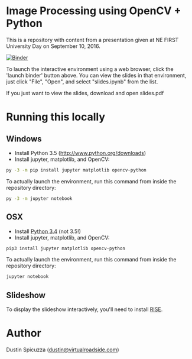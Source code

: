 Image Processing using OpenCV + Python
======================================

This is a repository with content from a presentation given at NE FIRST
University Day on September 10, 2016.

[![Binder](http://mybinder.org/badge.svg)](http://mybinder.org/repo/virtuald/frc-imageprocessing-workshop-2016)

To launch the interactive environment using a web browser, click the
'launch binder' button above. You can view the slides in that environment, just
click "File", "Open", and select "slides.ipynb" from the list.

If you just want to view the slides, download and open slides.pdf 


Running this locally
====================

Windows
-------

* Install Python 3.5 (http://www.python.org/downloads)
* Install jupyter, matplotlib, and OpenCV:

```sh
py -3 -m pip install jupyter matplotlib opencv-python
```

To actually launch the environment, run this command from inside the repository
directory:

```sh
py -3 -m jupyter notebook
```

OSX
---

* Install [Python 3.4](https://www.python.org/downloads/release/python-344/) (not 3.5!)
* Install jupyter, matplotlib, and OpenCV:

```sh
pip3 install jupyter matplotlib opencv-python 
```

To actually launch the environment, run this command from inside the repository
directory:

```sh
jupyter notebook
```


Slideshow
---------

To display the slideshow interactively, you'll need to install
[RISE](https://github.com/damianavila/RISE).

Author
======

Dustin Spicuzza (dustin@virtualroadside.com)